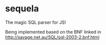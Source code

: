 # sequela
The magic SQL parser for JS!

Being implemented based on the BNF linked in http://savage.net.au/SQL/sql-2003-2.bnf.html
